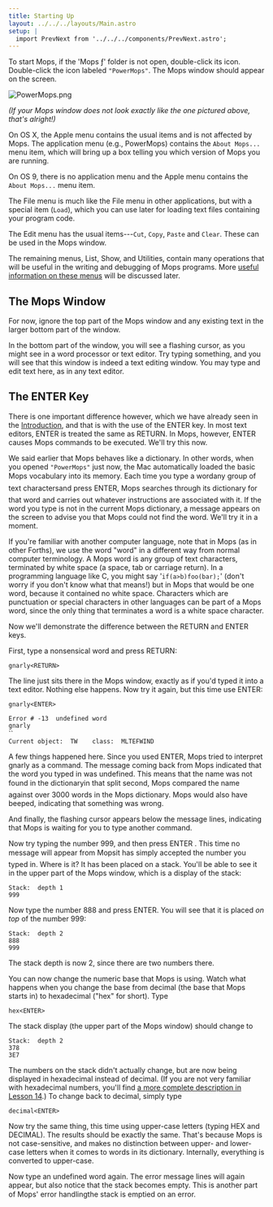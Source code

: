 ```yaml
---
title: Starting Up
layout: ../../../layouts/Main.astro
setup: |
  import PrevNext from '../../../components/PrevNext.astro';
---
```


To start Mops, if the 'Mops &fnof;' folder is not open, double-click
its icon. Double-click the icon labeled `"PowerMops"`.
The Mops window should appear on the screen.

![](/pmops/PowerMops.png "PowerMops.png")

*(If your Mops window does not look exactly like the one pictured above,
that's alright!)*

On OS X, the Apple menu contains the usual items and is not affected by
Mops. The application menu (e.g., PowerMops) contains the `About
Mops...` menu item, which will bring up a box telling you
which version of Mops you are running.

On OS 9, there is no application menu and the Apple menu contains the
`About Mops...` menu item.

The File menu is much like the File menu in other applications, but with
a special item (`Load`), which you can use later for
loading text files containing your program code.

The Edit menu has the usual items---`Cut`,
`Copy`, `Paste` and
`Clear`. These can be used in the Mops window.

The remaining menus, List, Show, and Utilities, contain many operations
that will be useful in the writing and debugging of Mops programs. More
[ useful information on these menus](/pmops/reference/reference_1) will be
discussed later.

The Mops Window
---------------

For now, ignore the top part of the Mops window and any existing text in
the larger bottom part of the window.

In the bottom part of the window, you will see a flashing cursor, as you
might see in a word processor or text editor. Try typing something, and
you will see that this window is indeed a text editing window. You may
type and edit text here, as in any text editor.

The ENTER Key
-------------

There is one important difference however, which we have already seen in
the [Introduction](/pmops/tutorial), and that is with the use of the
ENTER key. In most text editors, ENTER is treated the same as RETURN. In
Mops, however, ENTER causes Mops commands to be executed. We'll try
this now.

We said earlier that Mops behaves like a dictionary. In other words,
when you opened `"PowerMops"` just now, the Mac
automatically loaded the basic Mops vocabulary into its memory. Each
time you type a word&#148;any group of text characters&#148;and press
ENTER, Mops searches through its dictionary for that word and carries
out whatever instructions are associated with it. If the word you type
is not in the current Mops dictionary, a message appears on the screen
to advise you that Mops could not find the word. We'll try it in a
moment.

If you're familiar with another computer language, note that in Mops
(as in other Forths), we use the word "word" in a different way from
normal computer terminology. A Mops word is any group of text
characters, terminated by white space (a space, tab or carriage return).
In a programming language like C, you might say
'`if(a>b)foo(bar);`' (don't worry if you don't
know what that means!) but in Mops that would be one word, because it
contained no white space. Characters which are punctuation or special
characters in other languages can be part of a Mops word, since the only
thing that terminates a word is a white space character.

Now we'll demonstrate the difference between the RETURN and ENTER keys.

First, type a nonsensical word and press RETURN:

`gnarly<RETURN>`

The line just sits there in the Mops window, exactly as if you'd typed
it into a text editor. Nothing else happens. Now try it again, but this
time use ENTER:

`gnarly<ENTER>`

`Error # -13  undefined word`\
`gnarly`\
``\
`Current object:  TW    class:  MLTEFWIND`

A few things happened here. Since you used ENTER, Mops tried to
interpret gnarly as a command. The message coming back from Mops
indicated that the word you typed in was undefined. This means that the
name was not found in the dictionary&#148;in that split second, Mops
compared the name against over 3000 words in the Mops dictionary. Mops
would also have beeped, indicating that something was wrong.

And finally, the flashing cursor appears below the message lines,
indicating that Mops is waiting for you to type another command.

Now try typing the number 999, and then press ENTER . This time no
message will appear from Mops&#148;it has simply accepted the number
you typed in. Where is it? It has been placed on a stack. You'll be
able to see it in the upper part of the Mops window, which is a display
of the stack:

`Stack:  depth 1`\
`999`

Now type the number 888 and press ENTER. You will see that it is placed
*on top* of the number 999: 

`Stack:  depth 2`\
`888`\
`999`

The stack depth is now 2, since there are two numbers there.

You can now change the numeric base that Mops is using. Watch what
happens when you change the base from decimal (the base that Mops starts
in) to hexadecimal ("hex" for short). Type

`hex<ENTER>`

The stack display (the upper part of the Mops window) should change to

`Stack:  depth 2`\
`378`\
`3E7`

The numbers on the stack didn't actually change, but are now being
displayed in hexadecimal instead of decimal. (If you are not very
familiar with hexadecimal numbers, you'll find [a more complete
description in Lesson
14](/pmops/tutorial/lesson_14#decimal-hex-and-binary-arithmetic).) To
change back to decimal, simply type

`decimal<ENTER>`

Now try the same thing, this time using upper-case letters (typing HEX
and DECIMAL). The results should be exactly the same. That's because
Mops is not case-sensitive, and makes no distinction between upper- and
lower-case letters when it comes to words in its dictionary. Internally,
everything is converted to upper-case.

Now type an undefined word again. The error message lines will again
appear, but also notice that the stack becomes empty. This is another
part of Mops' error handling&#148;the stack is emptied on an error.

<PrevNext />
